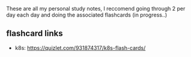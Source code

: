 These are all my personal study notes, I reccomend going through 2 per day each day and doing the associated flashcards (in progress..)


## flashcard links
- k8s: https://quizlet.com/931874317/k8s-flash-cards/